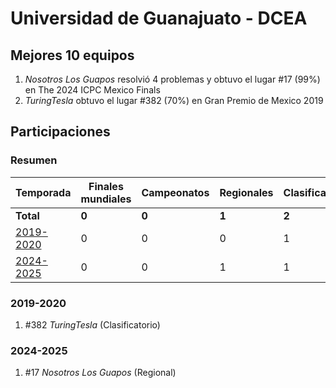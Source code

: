 # Universidad de Guanajuato - DCEA

## Mejores 10 equipos

1. _Nosotros Los Guapos_ resolvió 4 problemas y obtuvo el lugar #17 (99%) en The 2024 ICPC Mexico Finals
1. _TuringTesla_ obtuvo el lugar #382 (70%) en Gran Premio de Mexico 2019

## Participaciones

### Resumen

| Temporada | Finales mundiales | Campeonatos | Regionales | Clasificatorios | Equipos |
| --- | --- | --- | --- | --- | --- |
| **Total** | **0** | **0** | **1** | **2** | **2** |
| [2019-2020](#2019-2020) | 0 | 0 | 0 | 1 | 1 |
| [2024-2025](#2024-2025) | 0 | 0 | 1 | 1 | 1 |

### 2019-2020

1. #382 _TuringTesla_ (Clasificatorio)

### 2024-2025

1. #17 _Nosotros Los Guapos_ (Regional)



